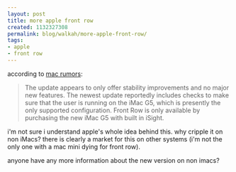 ```yaml
---
layout: post
title: more apple front row
created: 1132327308
permalink: blog/walkah/more-apple-front-row/
tags:
- apple
- front row
---
```

<p>according to <a href="http://www.macrumors.com/pages/2005/11/20051118094605.shtml">mac rumors</a>:</p>
<blockquote>
The update appears to only offer stability improvements and no major new features. The newest update reportedly includes checks to make sure that the user is running on the iMac G5, which is presently the only supported configuration. Front Row is only available by purchasing the new iMac G5 with built in iSight.
</blockquote>

<p>i'm not sure i understand apple's whole idea behind this. why cripple it on non iMacs? there is clearly a market for this on other systems (i'm not the only one with a mac mini dying for front row).</p>
<p>anyone have any more information about the new version on non imacs?</p>
